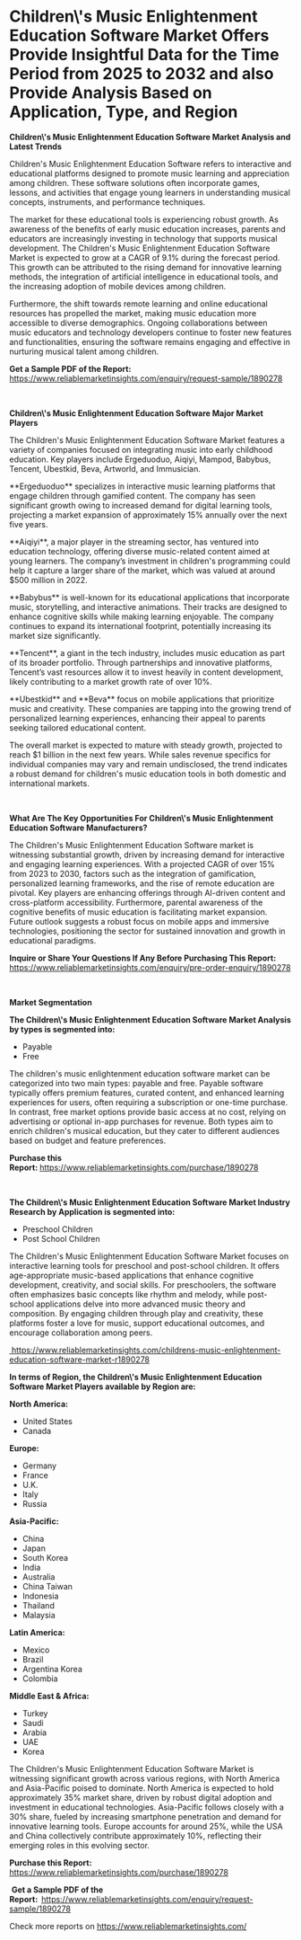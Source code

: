 <p><h1>Children\'s Music Enlightenment Education Software Market Offers Provide Insightful Data for the Time Period from 2025 to 2032 and also Provide Analysis Based on Application, Type, and Region</h1></p><p><strong>Children\'s Music Enlightenment Education Software Market Analysis and Latest Trends</strong></p>
<p><p>Children's Music Enlightenment Education Software refers to interactive and educational platforms designed to promote music learning and appreciation among children. These software solutions often incorporate games, lessons, and activities that engage young learners in understanding musical concepts, instruments, and performance techniques. </p><p>The market for these educational tools is experiencing robust growth. As awareness of the benefits of early music education increases, parents and educators are increasingly investing in technology that supports musical development. The Children's Music Enlightenment Education Software Market is expected to grow at a CAGR of 9.1% during the forecast period. This growth can be attributed to the rising demand for innovative learning methods, the integration of artificial intelligence in educational tools, and the increasing adoption of mobile devices among children. </p><p>Furthermore, the shift towards remote learning and online educational resources has propelled the market, making music education more accessible to diverse demographics. Ongoing collaborations between music educators and technology developers continue to foster new features and functionalities, ensuring the software remains engaging and effective in nurturing musical talent among children.</p></p>
<p><strong>Get a Sample PDF of the Report:&nbsp;</strong> <a href="https://www.reliablemarketinsights.com/enquiry/request-sample/1890278?utm_campaign=3551&utm_medium=2&utm_source=Github&utm_content=ia&utm_term=28032025&utm_id=childrens-music-enlightenment-education-software">https://www.reliablemarketinsights.com/enquiry/request-sample/1890278</a></p>
<p>&nbsp;</p>
<p><strong>Children\'s Music Enlightenment Education Software Major Market Players</strong></p>
<p><p>The Children's Music Enlightenment Education Software Market features a variety of companies focused on integrating music into early childhood education. Key players include Ergeduoduo, Aiqiyi, Mampod, Babybus, Tencent, Ubestkid, Beva, Artworld, and Immusician.</p><p>**Ergeduoduo** specializes in interactive music learning platforms that engage children through gamified content. The company has seen significant growth owing to increased demand for digital learning tools, projecting a market expansion of approximately 15% annually over the next five years.</p><p>**Aiqiyi**, a major player in the streaming sector, has ventured into education technology, offering diverse music-related content aimed at young learners. The company’s investment in children's programming could help it capture a larger share of the market, which was valued at around $500 million in 2022.</p><p>**Babybus** is well-known for its educational applications that incorporate music, storytelling, and interactive animations. Their tracks are designed to enhance cognitive skills while making learning enjoyable. The company continues to expand its international footprint, potentially increasing its market size significantly.</p><p>**Tencent**, a giant in the tech industry, includes music education as part of its broader portfolio. Through partnerships and innovative platforms, Tencent’s vast resources allow it to invest heavily in content development, likely contributing to a market growth rate of over 10%.</p><p>**Ubestkid** and **Beva** focus on mobile applications that prioritize music and creativity. These companies are tapping into the growing trend of personalized learning experiences, enhancing their appeal to parents seeking tailored educational content.</p><p>The overall market is expected to mature with steady growth, projected to reach $1 billion in the next few years. While sales revenue specifics for individual companies may vary and remain undisclosed, the trend indicates a robust demand for children's music education tools in both domestic and international markets.</p></p>
<p>&nbsp;</p>
<p><strong>What Are The Key Opportunities For Children\'s Music Enlightenment Education Software Manufacturers?</strong></p>
<p><p>The Children's Music Enlightenment Education Software market is witnessing substantial growth, driven by increasing demand for interactive and engaging learning experiences. With a projected CAGR of over 15% from 2023 to 2030, factors such as the integration of gamification, personalized learning frameworks, and the rise of remote education are pivotal. Key players are enhancing offerings through AI-driven content and cross-platform accessibility. Furthermore, parental awareness of the cognitive benefits of music education is facilitating market expansion. Future outlook suggests a robust focus on mobile apps and immersive technologies, positioning the sector for sustained innovation and growth in educational paradigms.</p></p>
<p><strong>Inquire or Share Your Questions If Any Before Purchasing This Report:</strong> <a href="https://www.reliablemarketinsights.com/enquiry/pre-order-enquiry/1890278?utm_campaign=3551&utm_medium=2&utm_source=Github&utm_content=ia&utm_term=28032025&utm_id=childrens-music-enlightenment-education-software">https://www.reliablemarketinsights.com/enquiry/pre-order-enquiry/1890278</a></p>
<p>&nbsp;</p>
<p><strong>Market Segmentation</strong></p>
<p><strong>The Children\'s Music Enlightenment Education Software Market Analysis by types is segmented into:</strong></p>
<p><ul><li>Payable</li><li>Free</li></ul></p>
<p><p>The children's music enlightenment education software market can be categorized into two main types: payable and free. Payable software typically offers premium features, curated content, and enhanced learning experiences for users, often requiring a subscription or one-time purchase. In contrast, free market options provide basic access at no cost, relying on advertising or optional in-app purchases for revenue. Both types aim to enrich children's musical education, but they cater to different audiences based on budget and feature preferences.</p></p>
<p><strong>Purchase this Report:&nbsp;</strong><a href="https://www.reliablemarketinsights.com/purchase/1890278?utm_campaign=3551&utm_medium=2&utm_source=Github&utm_content=ia&utm_term=28032025&utm_id=childrens-music-enlightenment-education-software">https://www.reliablemarketinsights.com/purchase/1890278</a></p>
<p>&nbsp;</p>
<p><strong>The Children\'s Music Enlightenment Education Software Market Industry Research by Application is segmented into:</strong></p>
<p><ul><li>Preschool Children</li><li>Post School Children</li></ul></p>
<p><p>The Children's Music Enlightenment Education Software Market focuses on interactive learning tools for preschool and post-school children. It offers age-appropriate music-based applications that enhance cognitive development, creativity, and social skills. For preschoolers, the software often emphasizes basic concepts like rhythm and melody, while post-school applications delve into more advanced music theory and composition. By engaging children through play and creativity, these platforms foster a love for music, support educational outcomes, and encourage collaboration among peers.</p></p>
<p><a href="https://www.reliablemarketinsights.com/childrens-music-enlightenment-education-software-market-r1890278?utm_campaign=3551&utm_medium=2&utm_source=Github&utm_content=ia&utm_term=28032025&utm_id=childrens-music-enlightenment-education-software">&nbsp;https://www.reliablemarketinsights.com/childrens-music-enlightenment-education-software-market-r1890278</a></p>
<p><strong>In terms of Region, the Children\'s Music Enlightenment Education Software Market Players available by Region are:</strong></p>
<p>
    <p> <strong> North America: </strong>
        <ul>
            <li>United States</li>
            <li>Canada</li>
        </ul>
        </p> 
    <p> <strong> Europe: </strong>
        <ul>
            <li>Germany</li>
            <li>France</li>
            <li>U.K.</li>
            <li>Italy</li>
            <li>Russia</li>
        </ul>
        </p> 
    <p> <strong> Asia-Pacific: </strong>
        <ul>
            <li>China</li>
            <li>Japan</li>
            <li>South Korea</li>
            <li>India</li>
            <li>Australia</li>
            <li>China Taiwan</li>
            <li>Indonesia</li>
            <li>Thailand</li>
            <li>Malaysia</li>
        </ul>
        </p> 
    <p> <strong> Latin America: </strong>
        <ul>
            <li>Mexico</li>
            <li>Brazil</li>
            <li>Argentina Korea</li>
            <li>Colombia</li>
        </ul>
        </p> 
    <p> <strong> Middle East & Africa: </strong>
        <ul>
            <li>Turkey</li>
            <li>Saudi</li>
            <li>Arabia</li>
            <li>UAE</li>
            <li>Korea</li>
        </ul>
    </p>
    </p>
<p><p>The Children's Music Enlightenment Education Software Market is witnessing significant growth across various regions, with North America and Asia-Pacific poised to dominate. North America is expected to hold approximately 35% market share, driven by robust digital adoption and investment in educational technologies. Asia-Pacific follows closely with a 30% share, fueled by increasing smartphone penetration and demand for innovative learning tools. Europe accounts for around 25%, while the USA and China collectively contribute approximately 10%, reflecting their emerging roles in this evolving sector.</p></p>
<p><strong>Purchase this Report: </strong><a href="https://www.reliablemarketinsights.com/purchase/1890278?utm_campaign=3551&utm_medium=2&utm_source=Github&utm_content=ia&utm_term=28032025&utm_id=childrens-music-enlightenment-education-software">https://www.reliablemarketinsights.com/purchase/1890278</a></p>
<p>&nbsp;<strong>Get a Sample PDF of the Report:&nbsp;&nbsp;</strong><a href="https://www.reliablemarketinsights.com/enquiry/request-sample/1890278?utm_campaign=3551&utm_medium=2&utm_source=Github&utm_content=ia&utm_term=28032025&utm_id=childrens-music-enlightenment-education-software">https://www.reliablemarketinsights.com/enquiry/request-sample/1890278</a></p>
<p><strong></strong></p>
<p>Check more reports on <a href="https://www.reliablemarketinsights.com/?utm_campaign=3551&utm_medium=2&utm_source=Github&utm_content=ia&utm_term=28032025&utm_id=childrens-music-enlightenment-education-software">https://www.reliablemarketinsights.com/</a></p>